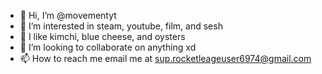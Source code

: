 - 👋 Hi, I’m @movementyt
- 👀 I’m interested in steam, youtube, film, and sesh
- 🌱 I like kimchi, blue cheese, and oysters
- 💞️ I’m looking to collaborate on anything xd
- 📫 How to reach me email me at sup.rocketleageuser6974@gmail.com

<!---
movementyt/movementyt is a ✨ special ✨ repository because its `README.md` (this file) appears on your GitHub profile.
You can click the Preview link to take a look at your changes.
--->
